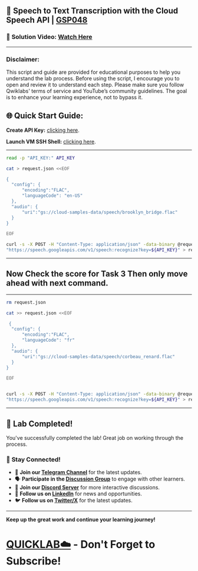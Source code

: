 
## 🚀 Speech to Text Transcription with the Cloud Speech API | [GSP048](https://www.cloudskillsboost.google/focuses/2187?parent=catalog)

### 🔗 **Solution Video:** [Watch Here]()

---

### Disclaimer:
This script and guide are provided for educational purposes to help you understand the lab process. Before using the script, I encourage you to open and review it to understand each step. Please make sure you follow Qwiklabs' terms of service and YouTube’s community guidelines. The goal is to enhance your learning experience, not to bypass it.

## 🌐 **Quick Start Guide:**

**Create API Key:** [clicking here](https://console.cloud.google.com/apis/credentials?project=).

**Launch VM SSH Shell:** [clicking here](https://console.cloud.google.com/compute/instances?referrer=search&project=).

---

```bash
read -p "API_KEY:" API_KEY

cat > request.json <<EOF

{
  "config": {
      "encoding":"FLAC",
      "languageCode": "en-US"
  },
  "audio": {
      "uri":"gs://cloud-samples-data/speech/brooklyn_bridge.flac"
  }
}

EOF

curl -s -X POST -H "Content-Type: application/json" -data-binary @request.json \
"https://speech.googleapis.com/v1/speech:recognize?key=${API_KEY}" > result.json
```
---

## Now Check the score for Task 3 Then only move ahead with next command.


---

```bash
rm request.json

cat >> request.json <<EOF

 {
  "config": {
      "encoding":"FLAC",
      "languageCode": "fr"
  },
  "audio": {
      "uri":"gs://cloud-samples-data/speech/corbeau_renard.flac"
  }
}

EOF


curl -s -X POST -H "Content-Type: application/json" -data-binary @request.json \
"https://speech.googleapis.com/v1/speech:recognize?key=${API_KEY}" > result.json
```


---

## 🎉 **Lab Completed!**

You've successfully completed the lab! Great job on working through the process.

### 🌟 **Stay Connected!**

- 🔔 **Join our [Telegram Channel](https://t.me/quiccklab)** for the latest updates.
- 🗣 **Participate in the [Discussion Group](https://t.me/Quicklabchat)** to engage with other learners.
- 💬 **Join our [Discord Server](https://discord.gg/7fAVf4USZn)** for more interactive discussions.
- 💼 **Follow us on [LinkedIn](https://www.linkedin.com/company/quicklab-linkedin/)** for news and opportunities.
- 🐦 **Follow us on [Twitter/X](https://x.com/quicklab7)** for the latest updates.


---


**Keep up the great work and continue your learning journey!**

# [QUICKLAB☁️](https://www.youtube.com/@quick_lab) - Don't Forget to Subscribe!

